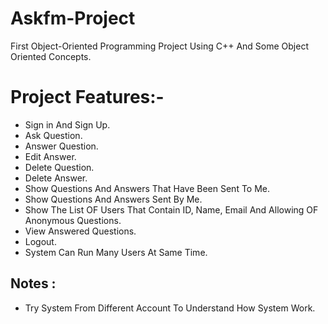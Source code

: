 # Askfm-Project
First Object-Oriented Programming Project Using C++ And Some Object Oriented Concepts.

# Project Features:-
- Sign in And Sign Up.
- Ask Question. 
- Answer Question.
- Edit Answer.
- Delete Question.
- Delete Answer.
- Show Questions And Answers That Have Been Sent To Me.
- Show Questions And Answers Sent By Me.
- Show The List OF Users That Contain ID, Name, Email And Allowing OF Anonymous Questions.
- View Answered Questions.
- Logout.
- System Can Run Many Users At Same Time.
  
## Notes :
- Try System From Different Account To Understand How System Work.
